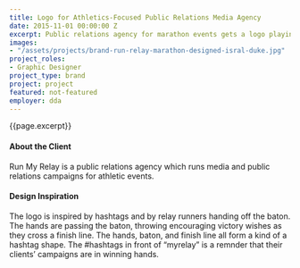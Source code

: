```yaml
---
title: Logo for Athletics-Focused Public Relations Media Agency
date: 2015-11-01 00:00:00 Z
excerpt: Public relations agency for marathon events gets a logo playing on victory and hashtags.
images:
- "/assets/projects/brand-run-relay-marathon-designed-isral-duke.jpg"
project_roles:
- Graphic Designer
project_type: brand
project: project
featured: not-featured
employer: dda
---
```

<p class="lead">{{page.excerpt}}</p>

#### About the Client

Run My Relay is a public relations agency which runs media and public relations campaigns for athletic events.

#### Design Inspiration

The logo is inspired by hashtags and by relay runners handing off the baton. The hands are passing the baton, throwing encouraging victory wishes as they cross a finish line. The hands, baton, and finish line all form a kind of a hashtag shape. The #hashtags in front of “myrelay” is a remnder that their clients’ campaigns are in winning hands.